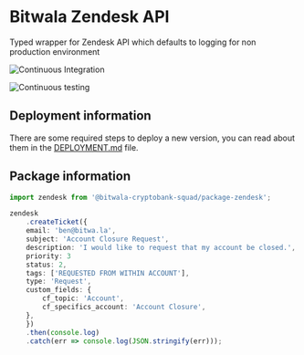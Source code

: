 # Bitwala Zendesk API

Typed wrapper for Zendesk API which defaults to logging for non production environment

![Continuous Integration](https://github.bitwa.la/bitwala-cryptobank-squad/package-zendesk/workflows/Continuous%20Integration/badge.svg)

![Continuous testing](https://github.bitwa.la/bitwala-cryptobank-squad/package-zendesk/workflows/Continuous%20Testing/badge.svg?event=push)


## Deployment information

There are some required steps to deploy a new version, you can read about them in the [DEPLOYMENT.md](DEPLOYMENT.md) file.

## Package information

```ts
import zendesk from '@bitwala-cryptobank-squad/package-zendesk';

zendesk
    .createTicket({
    email: 'ben@bitwa.la',
    subject: 'Account Closure Request',
    description: 'I would like to request that my account be closed.',
    priority: 3
    status: 2,
    tags: ['REQUESTED FROM WITHIN ACCOUNT'],
    type: 'Request',
    custom_fields: {
        cf_topic: 'Account',
        cf_specifics_account: 'Account Closure',
    },
    })
    .then(console.log)
    .catch(err => console.log(JSON.stringify(err)));
```

